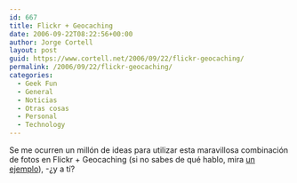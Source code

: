 ```yaml
---
id: 667
title: Flickr + Geocaching
date: 2006-09-22T08:22:56+00:00
author: Jorge Cortell
layout: post
guid: https://www.cortell.net/2006/09/22/flickr-geocaching/
permalink: /2006/09/22/flickr-geocaching/
categories:
  - Geek Fun
  - General
  - Noticias
  - Otras cosas
  - Personal
  - Technology
---
```

Se me ocurren un millón de ideas para utilizar esta maravillosa combinación de fotos en Flickr + Geocaching (si no sabes de qué hablo, mira <a title="Algunas fotos mí­as con geocaching en Flickr" target="_blank" href="https://flickr.com/photos/jcortell/map/">un ejemplo</a>), -¿y a tí­?